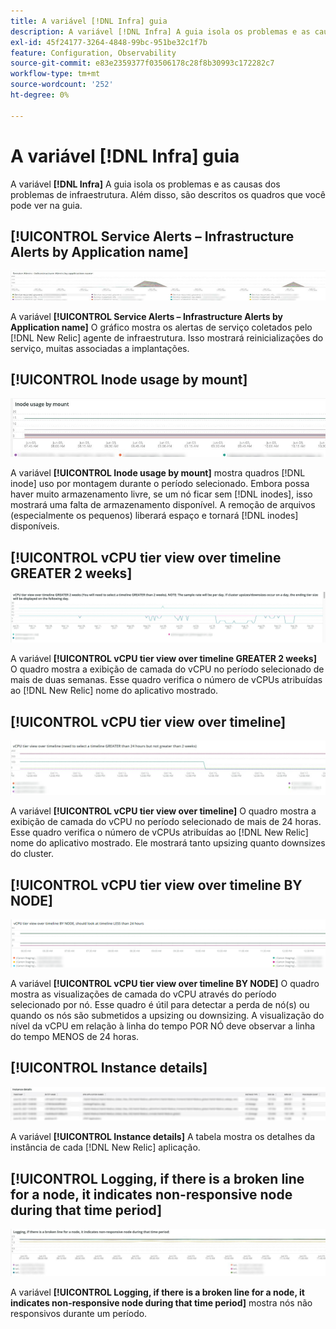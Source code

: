 ```yaml
---
title: A variável [!DNL Infra] guia
description: A variável [!DNL Infra] A guia isola os problemas e as causas dos problemas de infraestrutura.
exl-id: 45f24177-3264-4848-99bc-951be32c1f7b
feature: Configuration, Observability
source-git-commit: e83e2359377f03506178c28f8b30993c172282c7
workflow-type: tm+mt
source-wordcount: '252'
ht-degree: 0%

---
```


# A variável [!DNL Infra] guia

A variável **[!DNL Infra]** A guia isola os problemas e as causas dos problemas de infraestrutura. Além disso, são descritos os quadros que você pode ver na guia.

## [!UICONTROL Service Alerts – Infrastructure Alerts by Application name]

![Alertas de serviço](../../assets/tools/observation-for-adobe-commerce/service-alerts.jpg)

A variável **[!UICONTROL Service Alerts – Infrastructure Alerts by Application name]** O gráfico mostra os alertas de serviço coletados pelo [!DNL New Relic] agente de infraestrutura. Isso mostrará reinicializações do serviço, muitas associadas a implantações.

## [!UICONTROL Inode usage by mount]

![Uso do Inode por montagem](../../assets/tools/observation-for-adobe-commerce/inode-usage-mount.jpg)

A variável **[!UICONTROL Inode usage by mount]** mostra quadros [!DNL inode] uso por montagem durante o período selecionado. Embora possa haver muito armazenamento livre, se um nó ficar sem [!DNL inodes], isso mostrará uma falta de armazenamento disponível. A remoção de arquivos (especialmente os pequenos) liberará espaço e tornará [!DNL inodes] disponíveis.

## [!UICONTROL vCPU tier view over timeline GREATER 2 weeks]

![Visualização da camada do vCPU na linha do tempo MAIOR que 2 semanas](../../assets/tools/observation-for-adobe-commerce/vCPU-tier.jpg)

A variável **[!UICONTROL vCPU tier view over timeline GREATER 2 weeks]** O quadro mostra a exibição de camada do vCPU no período selecionado de mais de duas semanas. Esse quadro verifica o número de vCPUs atribuídas ao [!DNL New Relic] nome do aplicativo mostrado.

## [!UICONTROL vCPU tier view over timeline]

![Visualização da camada do vCPU na linha do tempo](../../assets/tools/observation-for-adobe-commerce/vcpu-tier-24.jpg)

A variável **[!UICONTROL vCPU tier view over timeline]** O quadro mostra a exibição de camada do vCPU no período selecionado de mais de 24 horas. Esse quadro verifica o número de vCPUs atribuídas ao [!DNL New Relic] nome do aplicativo mostrado. Ele mostrará tanto upsizing quanto downsizes do cluster.

## [!UICONTROL vCPU tier view over timeline BY NODE]

![Visualização da camada do vCPU na linha do tempo por NÓ](../../assets/tools/observation-for-adobe-commerce/infra_by_node.png)

A variável **[!UICONTROL vCPU tier view over timeline BY NODE]** O quadro mostra as visualizações de camada do vCPU através do período selecionado por nó. Esse quadro é útil para detectar a perda de nó(s) ou quando os nós são submetidos a upsizing ou downsizing. A visualização do nível da vCPU em relação à linha do tempo POR NÓ deve observar a linha do tempo MENOS de 24 horas.

## [!UICONTROL Instance details]

![Detalhes da instância](../../assets/tools/observation-for-adobe-commerce/instance-details.jpg)

A variável **[!UICONTROL Instance details]** A tabela mostra os detalhes da instância de cada [!DNL New Relic] aplicação.

## [!UICONTROL Logging, if there is a broken line for a node, it indicates non-responsive node during that time period]

![nó não responsivo](../../assets/tools/observation-for-adobe-commerce/non-responsive-node.jpg)

A variável **[!UICONTROL Logging, if there is a broken line for a node, it indicates non-responsive node during that time period]** mostra nós não responsivos durante um período.
